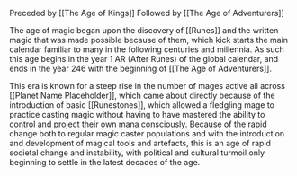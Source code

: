 Preceded by [[The Age of Kings]]
Followed by [[The Age of Adventurers]]

The age of magic began upon the discovery of [[Runes]] and the written magic that was made possible because of them, which kick starts the main calendar familiar to many in the following centuries and millennia. As such this age begins in the year 1 AR (After Runes) of the global calendar, and ends in the year 246 with the beginning of [[The Age of Adventurers]].

This era is known for a steep rise in the number of mages active all across [[Planet Name Placeholder]], which came about directly because of the introduction of basic [[Runestones]], which allowed a fledgling mage to practice casting magic without having to have mastered the ability to control and project their own mana consciously. Because of the rapid change both to regular magic caster populations and with the introduction and development of magical tools and artefacts, this is an age of rapid societal change and instability, with political and cultural turmoil only beginning to settle in the latest decades of the age.